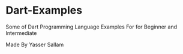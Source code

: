 # Dart-Examples
Some of Dart Programming Language Examples For for Beginner and Intermediate

Made By Yasser Sallam
